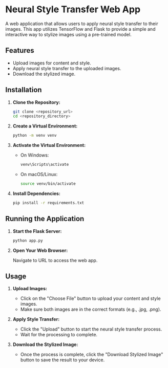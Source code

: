 # Neural Style Transfer Web App

A web application that allows users to apply neural style transfer to their images. This app utilizes TensorFlow and Flask to provide a simple and interactive way to stylize images using a pre-trained model.

## Features

- Upload images for content and style.
- Apply neural style transfer to the uploaded images.
- Download the stylized image.


## Installation

1. **Clone the Repository:**

    ```bash
    git clone <repository_url>
    cd <repository_directory>
    ```

2. **Create a Virtual Environment:**

    ```bash
    python -m venv venv
    ```

3. **Activate the Virtual Environment:**

    - On Windows:
      ```bash
      venv\Scripts\activate
      ```
    - On macOS/Linux:
      ```bash
      source venv/bin/activate
      ```

4. **Install Dependencies:**

    ```bash
    pip install -r requirements.txt
    ```

## Running the Application

1. **Start the Flask Server:**

    ```bash
    python app.py
    ```

2. **Open Your Web Browser:**

    Navigate to URL to access the web app.

## Usage

1. **Upload Images:**

   - Click on the "Choose File" button to upload your content and style images.
   - Make sure both images are in the correct formats (e.g., .jpg, .png).

2. **Apply Style Transfer:**

   - Click the "Upload" button to start the neural style transfer process.
   - Wait for the processing to complete.

3. **Download the Stylized Image:**

   - Once the process is complete, click the "Download Stylized Image" button to save the result to your device.



